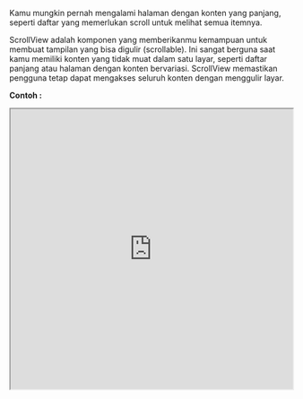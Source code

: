 Kamu mungkin pernah mengalami halaman dengan konten yang panjang, seperti daftar yang memerlukan scroll untuk melihat semua itemnya.

ScrollView adalah komponen yang memberikanmu kemampuan untuk membuat tampilan yang bisa digulir (scrollable). Ini sangat berguna saat kamu memiliki konten yang tidak muat dalam satu layar, seperti daftar panjang atau halaman dengan konten bervariasi. ScrollView memastikan pengguna tetap dapat mengakses seluruh konten dengan menggulir layar.

**Contoh :**

<iframe src="https://snack.expo.dev/@doltons/scrollview-component" height="500" width="100%" title="Scrollview Example"></iframe>

<!-- ```jsx
import React from 'react';
import { View, Text, ScrollView, StyleSheet } from 'react-native';

const ScrollViewExample = () => {
  return (
	  <ScrollView>
		<View style={styles.box} />
		<View style={styles.box} />
		<View style={styles.box} />
	  </ScrollView>
  );
}

const styles = StyleSheet.create({
  container: {
    flex: 1,
    justifyContent: 'center',
    alignItems: 'center',
    backgroundColor: '#ffffff',
    padding: 20,
  },
  box: {
    width: 100,
    height: 300
  },
});

export default ScrollViewExample;

``` -->
